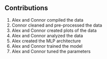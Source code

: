 ## Contributions
1. Alex and Connor compiled the data
2. Connor cleaned and pre-processed the data
3. Alex and Connor created plots of the data
4. Alex and Connor analyzed the data
5. Alex created the MLP architecture
6. Alex and Connor trained the model
7. Alex and Connor tuned the parameters